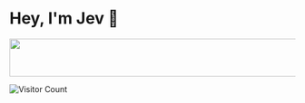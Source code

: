 # Hey, I'm Jev 👋

<p align="center">
  <img width="800" height="67" src="https://www.mirfiles.com/resources/mir2/users/Jev/Mir1/Wiki/Mir1Banner.gif">
</p>

![Visitor Count](https://profile-counter.glitch.me/JevLOMCN/count.svg)
